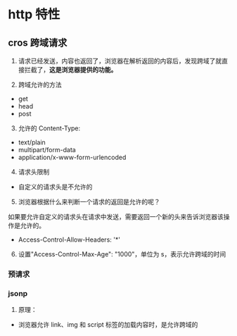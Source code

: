 # http 特性

## cros 跨域请求

1. 请求已经发送，内容也返回了，浏览器在解析返回的内容后，发现跨域了就直接拦截了，**这是浏览器提供的功能。**

2. 跨域允许的方法

- get
- head
- post

3. 允许的 Content-Type:

- text/plain
- multipart/form-data
- application/x-www-form-urlencoded

4. 请求头限制

- 自定义的请求头是不允许的

5. 浏览器根据什么来判断一个请求的返回是允许的呢？

如果要允许自定义的请求头在请求中发送，需要返回一个新的头来告诉浏览器该操作是允许的。

- Access-Control-Allow-Headers: '\*'

6. 设置"Access-Control-Max-Age": "1000"，单位为 s，表示允许跨域的时间

### 预请求

### jsonp

1. 原理：

- 浏览器允许 link、img 和 script 标签的加载内容时，是允许跨域的
